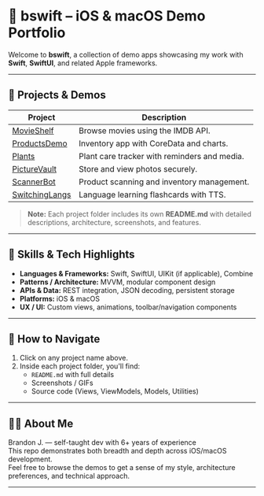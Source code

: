 # 🧩 bswift – iOS & macOS Demo Portfolio

Welcome to **bswift**, a collection of demo apps showcasing my work with **Swift**, **SwiftUI**, and related Apple frameworks.

---

## 📂 Projects & Demos

| Project | Description |
|---------|-------------|
| [MovieShelf](MovieShelf/README.md) | Browse movies using the IMDB API. |
| [ProductsDemo](ProductsDemo/README.md) | Inventory app with CoreData and charts. |
| [Plants](Plants/README.md) | Plant care tracker with reminders and media. |
| [PictureVault](PictureVault/README.md) | Store and view photos securely. |
| [ScannerBot](ScannerBot/README.md) | Product scanning and inventory management. |
| [SwitchingLangs](SwitchingLangs/README.md) | Language learning flashcards with TTS. |


> **Note:** Each project folder includes its own **README.md** with detailed descriptions, architecture, screenshots, and features.

---

## 🧰 Skills & Tech Highlights

- **Languages & Frameworks:** Swift, SwiftUI, UIKit (if applicable), Combine  
- **Patterns / Architecture:** MVVM, modular component design  
- **APIs & Data:** REST integration, JSON decoding, persistent storage  
- **Platforms:** iOS & macOS  
- **UX / UI:** Custom views, animations, toolbar/navigation components  

---

## 📌 How to Navigate

1. Click on any project name above.  
2. Inside each project folder, you'll find:
   - `README.md` with full details  
   - Screenshots / GIFs  
   - Source code (Views, ViewModels, Models, Utilities)  

---

## 🧑‍💻 About Me

Brandon J. — self-taught dev with 6+ years of experience  
This repo demonstrates both breadth and depth across iOS/macOS development.  
Feel free to browse the demos to get a sense of my style, architecture preferences, and technical approach.

---

